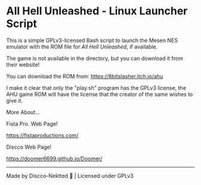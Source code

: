 # All Hell Unleashed - Linux Launcher Script

This is a simple GPLv3-licensed Bash script to launch the Mesen NES emulator with the ROM file for *All Hell Unleashed*, if available.

The game is not available in the directory, but you can download it from their website!

You can download the ROM from: https://8bitslasher.itch.io/ahu  

I make it clear that only the "play.sh" program has the GPLv3 license, the AHU game 
ROM will have the license that the creator of the same wishes to give it.

More About...

Fista Pro. Web Page!

https://fistaproductions.com/

Discco Web Page!

https://doomer6699.github.io/Doomer/

---

Made by Discco-Nektted 🐧 | Licensed under GPLv3

